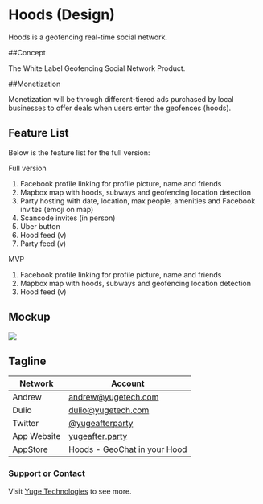 # Hoods (Design)

Hoods is a geofencing real-time social network.  

##Concept

The White Label Geofencing Social Network Product.

##Monetization

Monetization will be through different-tiered ads purchased by local businesses to offer deals when users enter the geofences (hoods).

## Feature List
Below is the feature list for the full version:

Full version

1. Facebook profile linking for profile picture, name and friends
2. Mapbox map with hoods, subways and geofencing location detection
3. Party hosting with date, location, max people, amenities and Facebook invites (emoji on map)
4. Scancode invites (in person)
5. Uber button
6. Hood feed (v)
7. Party feed (v)

MVP

1. Facebook profile linking for profile picture, name and friends
2. Mapbox map with hoods, subways and geofencing location detection
6. Hood feed (v)

## Mockup

![](../Design/PineappleMockup.png?raw=true)

## Tagline
Network  | Account
------------- | -------------
Andrew | andrew@yugetech.com
Dulio | dulio@yugetech.com
Twitter | [@yugeafterparty](https://twitter.com/yugeafterparty)
App Website | [yugeafter.party](http://yugeafter.party)
AppStore | Hoods - GeoChat in your Hood



### Support or Contact
Visit [Yuge Technologies](http://yugetech.com/) to see more.
